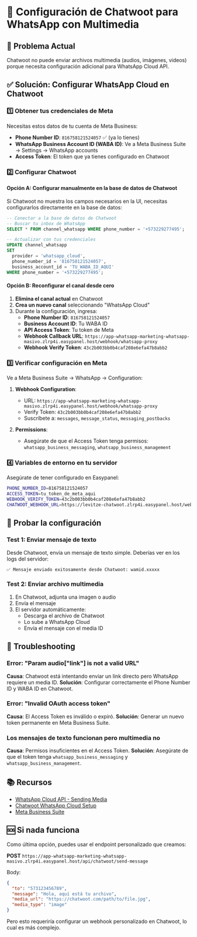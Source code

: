 # 📱 Configuración de Chatwoot para WhatsApp con Multimedia

## 🔧 Problema Actual
Chatwoot no puede enviar archivos multimedia (audios, imágenes, videos) porque necesita configuración adicional para WhatsApp Cloud API.

## ✅ Solución: Configurar WhatsApp Cloud en Chatwoot

### 1️⃣ **Obtener tus credenciales de Meta**

Necesitas estos datos de tu cuenta de Meta Business:

- **Phone Number ID**: `816758121524057` ✅ (ya lo tienes)
- **WhatsApp Business Account ID (WABA ID)**: Ve a Meta Business Suite → Settings → WhatsApp accounts
- **Access Token**: El token que ya tienes configurado en Chatwoot

### 2️⃣ **Configurar Chatwoot**

#### Opción A: Configurar manualmente en la base de datos de Chatwoot

Si Chatwoot no muestra los campos necesarios en la UI, necesitas configurarlos directamente en la base de datos:

```sql
-- Conectar a la base de datos de Chatwoot
-- Buscar tu inbox de WhatsApp
SELECT * FROM channel_whatsapp WHERE phone_number = '+573229277495';

-- Actualizar con tus credenciales
UPDATE channel_whatsapp 
SET 
  provider = 'whatsapp_cloud',
  phone_number_id = '816758121524057',
  business_account_id = 'TU_WABA_ID_AQUI'
WHERE phone_number = '+573229277495';
```

#### Opción B: Reconfigurar el canal desde cero

1. **Elimina el canal actual** en Chatwoot
2. **Crea un nuevo canal** seleccionando "WhatsApp Cloud"
3. Durante la configuración, ingresa:
   - **Phone Number ID**: `816758121524057`
   - **Business Account ID**: Tu WABA ID
   - **API Access Token**: Tu token de Meta
   - **Webhook Callback URL**: `https://app-whatsapp-marketing-whatsapp-masivo.zlrp4i.easypanel.host/webhook/whatsapp-proxy`
   - **Webhook Verify Token**: `43c2b003bb0b4caf208e6efa47b8abb2`

### 3️⃣ **Verificar configuración en Meta**

Ve a Meta Business Suite → WhatsApp → Configuration:

1. **Webhook Configuration**:
   - URL: `https://app-whatsapp-marketing-whatsapp-masivo.zlrp4i.easypanel.host/webhook/whatsapp-proxy`
   - Verify Token: `43c2b003bb0b4caf208e6efa47b8abb2`
   - Suscríbete a: `messages`, `message_status`, `messaging_postbacks`

2. **Permissions**:
   - Asegúrate de que el Access Token tenga permisos: `whatsapp_business_messaging`, `whatsapp_business_management`

### 4️⃣ **Variables de entorno en tu servidor**

Asegúrate de tener configurado en Easypanel:

```bash
PHONE_NUMBER_ID=816758121524057
ACCESS_TOKEN=tu_token_de_meta_aqui
WEBHOOK_VERIFY_TOKEN=43c2b003bb0b4caf208e6efa47b8abb2
CHATWOOT_WEBHOOK_URL=https://levitze-chatwoot.zlrp4i.easypanel.host/webhooks/whatsapp/+573229277495
```

## 🧪 Probar la configuración

### Test 1: Enviar mensaje de texto
Desde Chatwoot, envía un mensaje de texto simple. Deberías ver en los logs del servidor:
```
✅ Mensaje enviado exitosamente desde Chatwoot: wamid.xxxxx
```

### Test 2: Enviar archivo multimedia
1. En Chatwoot, adjunta una imagen o audio
2. Envía el mensaje
3. El servidor automáticamente:
   - Descarga el archivo de Chatwoot
   - Lo sube a WhatsApp Cloud
   - Envía el mensaje con el media ID

## 🐛 Troubleshooting

### Error: "Param audio["link"] is not a valid URL"
**Causa**: Chatwoot está intentando enviar un link directo pero WhatsApp requiere un media ID.
**Solución**: Configurar correctamente el Phone Number ID y WABA ID en Chatwoot.

### Error: "Invalid OAuth access token"
**Causa**: El Access Token es inválido o expiró.
**Solución**: Generar un nuevo token permanente en Meta Business Suite.

### Los mensajes de texto funcionan pero multimedia no
**Causa**: Permisos insuficientes en el Access Token.
**Solución**: Asegúrate de que el token tenga `whatsapp_business_messaging` y `whatsapp_business_management`.

## 📚 Recursos

- [WhatsApp Cloud API - Sending Media](https://developers.facebook.com/docs/whatsapp/cloud-api/reference/media)
- [Chatwoot WhatsApp Cloud Setup](https://www.chatwoot.com/docs/product/channels/whatsapp/whatsapp-cloud)
- [Meta Business Suite](https://business.facebook.com/)

## 🆘 Si nada funciona

Como última opción, puedes usar el endpoint personalizado que creamos:

**POST** `https://app-whatsapp-marketing-whatsapp-masivo.zlrp4i.easypanel.host/api/chatwoot/send-message`

Body:
```json
{
  "to": "573123456789",
  "message": "Hola, aquí está tu archivo",
  "media_url": "https://chatwoot.com/path/to/file.jpg",
  "media_type": "image"
}
```

Pero esto requeriría configurar un webhook personalizado en Chatwoot, lo cual es más complejo.
